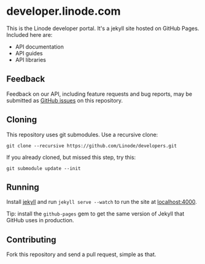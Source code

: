 # developer.linode.com

This is the Linode developer portal. It's a jekyll site hosted on GitHub Pages.
Included here are:

* API documentation
* API guides
* API libraries

## Feedback

Feedback on our API, including feature requests and bug reports, may be
submitted as [GitHub issues](https://github.com/linode/developers/issues/new)
on this repository.

## Cloning

This repository uses git submodules. Use a recursive clone:

    git clone --recursive https://github.com/Linode/developers.git

If you already cloned, but missed this step, try this:

    git submodule update --init

## Running

Install [jekyll](http://jekyllrb.com/) and run `jekyll serve --watch` to run the
site at [localhost:4000](http://localhost:4000).

Tip: install the `github-pages` gem to get the same version of Jekyll that
GitHub uses in production.

## Contributing

Fork this repository and send a pull request, simple as that.

